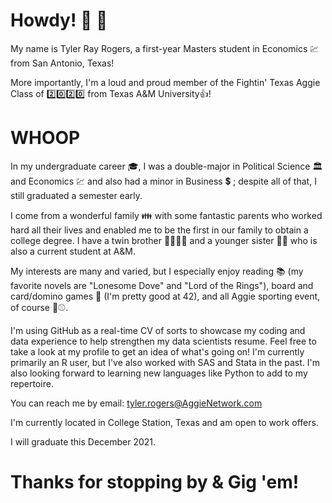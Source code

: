 # Howdy! 👋 🤠
My name is Tyler Ray Rogers, a first-year Masters student in Economics :chart: from San Antonio, Texas!

More importantly, I'm a loud and proud member of the Fightin' Texas Aggie Class of 2️⃣0️⃣2️⃣0️⃣ from Texas A&M University👍!
# WHOOP
In my undergraduate career :mortar_board:, I was a double-major in Political Science 🏛️ and Economics 💹 and also had a minor in Business 💲 ; despite all of that, I still graduated a semester early.

I come from a wonderful family 👪 with some fantastic parents who worked hard all their lives and enabled me to be the first in our family to obtain a college degree. I have a twin brother 👨‍👩‍👦‍👦 and a younger sister 👱‍♀️ who is also a current student at A&M.

My interests are many and varied, but I especially enjoy reading 📚 (my favorite novels are "Lonesome Dove" and "Lord of the Rings"), board and card/domino games 🎲 (I'm pretty good at 42), and all Aggie sporting event, of course 🏈⚾.

I'm using GitHub as a real-time CV of sorts to showcase my coding and data experience to help strengthen my data scientists resume. Feel free to take a look at my profile to get an idea of what's going on! I'm currently primarily an R user, but I've also worked with SAS and Stata in the past. I'm also looking forward to learning new languages like Python to add to my repertoire.

You can reach me by email: tyler.rogers@AggieNetwork.com

I'm currently located in College Station, Texas and am open to work offers.

I will graduate this December 2021.

# Thanks for stopping by & Gig 'em!
